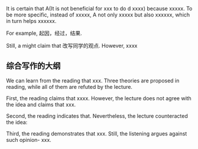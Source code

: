 It is certain that A(It is not beneficial for xxx to do d xxxx) because xxxxx.
To be more specific, instead of xxxxx, A not only xxxxx but also xxxxxx, which in turn helps xxxxxx.

For example, 起因，经过，结果. 

Still, a might claim that 改写同学的观点. However, xxxx



## 综合写作的大纲

We can learn from the reading that xxx. Three theories are proposed in reading,  while all of them are refuted by the lecture.

First, the reading claims that xxxx. However, the lecture does not agree with the idea and claims that xxx. 

Second, the reading indicates that. Nevertheless, the lecture counteracted the idea:

Third, the reading demonstrates that xxx. Still, the listening argues against such opinion- xxx.